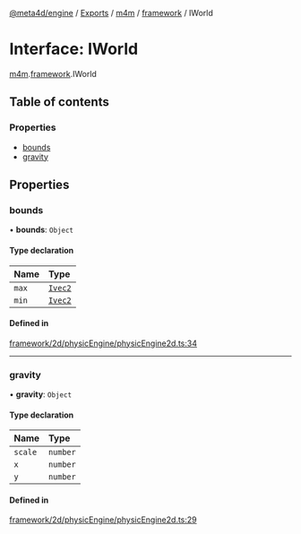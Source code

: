 [@meta4d/engine](../README.md) / [Exports](../modules.md) / [m4m](../modules/m4m.md) / [framework](../modules/m4m.framework.md) / IWorld

# Interface: IWorld

[m4m](../modules/m4m.md).[framework](../modules/m4m.framework.md).IWorld

## Table of contents

### Properties

- [bounds](m4m.framework.IWorld.md#bounds)
- [gravity](m4m.framework.IWorld.md#gravity)

## Properties

### bounds

• **bounds**: `Object`

#### Type declaration

| Name | Type |
| :------ | :------ |
| `max` | [`Ivec2`](m4m.math.Ivec2.md) |
| `min` | [`Ivec2`](m4m.math.Ivec2.md) |

#### Defined in

[framework/2d/physicEngine/physicEngine2d.ts:34](https://github.com/meta4d-me/meta4d-engine/blob/cf6bfe6/src/framework/2d/physicEngine/physicEngine2d.ts#L34)

___

### gravity

• **gravity**: `Object`

#### Type declaration

| Name | Type |
| :------ | :------ |
| `scale` | `number` |
| `x` | `number` |
| `y` | `number` |

#### Defined in

[framework/2d/physicEngine/physicEngine2d.ts:29](https://github.com/meta4d-me/meta4d-engine/blob/cf6bfe6/src/framework/2d/physicEngine/physicEngine2d.ts#L29)
